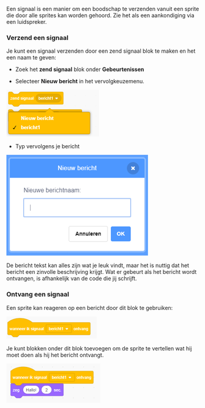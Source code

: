 Een signaal is een manier om een ​​boodschap te verzenden vanuit een sprite die door alle sprites kan worden gehoord. Zie het als een aankondiging via een luidspreker.

### Verzend een signaal

Je kunt een signaal verzenden door een zend signaal blok te maken en het een naam te geven:

+ Zoek het **zend signaal** blok onder **Gebeurtenissen**

+ Selecteer **Nieuw bericht** in het vervolgkeuzemenu.

![signaalblok dropdown](images/broadcast-block.png)

+ Typ vervolgens je bericht

![Maak een bericht](images/new-broadcast.png)

De bericht tekst kan alles zijn wat je leuk vindt, maar het is nuttig dat het bericht een zinvolle beschrijving krijgt. Wat er gebeurt als het bericht wordt ontvangen, is afhankelijk van de code die jij schrijft.

### Ontvang een signaal

Een sprite kan reageren op een bericht door dit blok te gebruiken:

![Ontvang een signaal](images/receive-a-broadcast.png)

Je kunt blokken onder dit blok toevoegen om de sprite te vertellen wat hij moet doen als hij het bericht ontvangt.

![Voorbeeld ontvangen](images/receive-example.png)